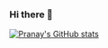 ### Hi there 👋
[![Pranay's GitHub stats](https://github-readme-stats.vercel.app/api?username=pranaygupta25&count_private=true&show_icons=true)](https://github.com/pranaygupta25/github-readme-stats)

<!--
**pranaygupta25/pranaygupta25** is a ✨ _special_ ✨ repository because its `README.md` (this file) appears on your GitHub profile.

Here are some ideas to get you started:

- 🔭 I’m currently working on ...
- 🌱 I’m currently learning ...
- 👯 I’m looking to collaborate on ...
- 🤔 I’m looking for help with ...
- 💬 Ask me about ...
- 📫 How to reach me: ...
- 😄 Pronouns: ...
- ⚡ Fun fact: ...
-->
